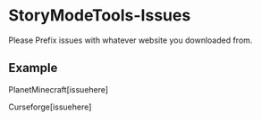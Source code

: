 # StoryModeTools-Issues

Please Prefix issues with whatever website you downloaded from.

## Example
PlanetMinecraft[issuehere]

Curseforge[issuehere]
